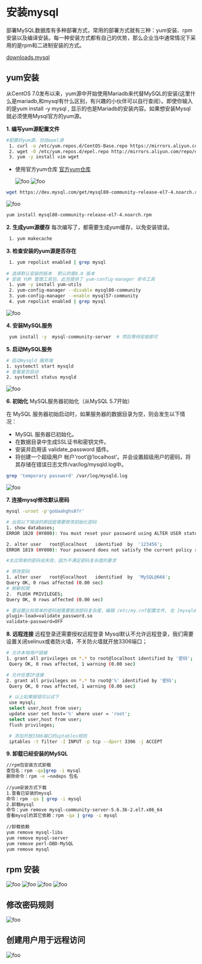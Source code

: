 # 安装mysql

部署MySQL数据库有多种部署方式，常用的部署方式就有三种：yum安装、rpm安装以及编译安装。每一种安装方式都有自己的优势，那么企业当中通常情况下采用的是rpm和二进制安装的方式。

[downloads.mysql](https://downloads.mysql.com/archives/community/)

## yum安装

从CentOS 7.0发布以来，yum源中开始使用Mariadb来代替MySQL的安装(这里什么是mariadb,和mysql有什么区别，有兴趣的小伙伴可以自行查阅）。即使你输入的是yum install -y mysql , 显示的也是Mariadb的安装内容。如果想安装Mysql就必须使用Mysql官方的yum源。

**1. 编写yum源配置文件**

```bash
#配置好yum源，包括epel源
 1. curl -o /etc/yum.repos.d/CentOS-Base.repo https://mirrors.aliyun.com/repo/Centos-7.repo
 2. wget -O /etc/yum.repos.d/epel.repo http://mirrors.aliyun.com/repo/epel-7.repo
 3. yum -y install vim wget
```

- 使用官方yum仓库
[官方yum仓库](https://dev.mysql.com/downloads/repo/yum/)

  <img :src="$withBase('/mysql/01.png')" alt="foo">
  <img :src="$withBase('/mysql/02.png')" alt="foo">

```bash
wget https://dev.mysql.com/get/mysql80-community-release-el7-4.noarch.rpm ## 复制下来的链接
```

  <img :src="$withBase('/mysql/03.png')" alt="foo">

```bash
yum install mysql80-community-release-el7-4.noarch.rpm
```

**2. 生成yum源缓存**
每次编写了，都需要生成yum缓存，以免安装错误。

```Bash
 1. yum makecache
```

**3. 检查安装的yum源是否存在**

```bash
 1. yum repolist enabled | grep mysql
 
# 选择默认安装的版本  默认的是8.0 版本
# 安装 YUM 管理工具包，此包提供了 yum-config-manager 命令工具
 1. yum -y install yum-utils
 2. yum-config-manager --disable mysql80-community 
 3. yum-config-manager --enable mysql57-community
 4. yum repolist enabled | grep mysql
```

  <img :src="$withBase('/mysql/04.png')" alt="foo">

**4. 安装MySQL服务**

```bash
 yum install -y  mysql-community-server  # 然后等待安装即可
```

**5. 启动MySQL服务**

```bash
# 启动mysqld 服务端
1. systemctl start mysqld
# 查看是否启动
2. systemctl status mysqld
```

  <img :src="$withBase('/mysql/05.png')" alt="foo">

**6. 初始化**
MySQL服务器初始化（从MySQL 5.7开始）

在 MySQL 服务器初始启动时，如果服务器的数据目录为空，则会发生以下情况：

- MySQL 服务器已初始化。
- 在数据目录中生成SSL证书和密钥文件。
- 安装并启用该 validate_password 插件。
- 将创建一个超级用户 帐户’root’@‘localhost’。并会设置超级用户的密码，将其存储在错误日志文件/var/log/mysqld.log中。

```bash
grep 'temporary password' /var/log/mysqld.log
```

  <img :src="$withBase('/mysql/06.png')" alt="foo">

**7. 连接mysql修改默认密码**

```bash
mysql -uroot -p'goUaahghs8?r'
```

```bash
# 出现以下错误的原因是需要修改初始化密码
1. show databases;
ERROR 1820 (HY000): You must reset your password using ALTER USER statement before executing this statement.

2. alter user   root@localhost   identified  by  '123456';
ERROR 1819 (HY000): Your password does not satisfy the current policy requirements

#太过简单的密码会失败，因为不满足密码复杂度的要求

# 修改密码
1. alter user   root@localhost   identified  by  'MySQL@666';
Query OK, 0 rows affected (0.00 sec)
# 刷新权限
2.  FLUSH PRIVILEGES;
Query OK, 0 rows affected (0.00 sec)

# 要设置比较简单的密码就需要取消密码复杂度，编辑 /etc/my.cnf配置文件, 在 [mysqld]配置块儿中添加如下内容(企业生成环境不建议使用这种配置)
plugin-load=validate_password.so 
validate-password=OFF

```

**8. 远程连接**
远程登录还需要授权远程登录
Mysql默认不允许远程登录，我们需要设置关闭selinux或者防火墙，不关防火墙就开放3306端口；

```bash
# 允许本地用户链接
1. grant all privileges on *.* to root@localhost identified by '密码';
 Query OK, 0 rows affected, 1 warning (0.00 sec)

# 允许任意IP连接
2. grant all privileges on *.* to root@'%' identified by '密码';
 Query OK, 0 rows affected, 1 warning (0.00 sec)

 # 以上如果报错可以试下
 use mysql;
 select user,host from user;
 update user set host='%' where user = 'root';
 select user,host from user;
 flush privileges;

 # 添加开放3306端口的iptables规则
 iptables -t filter -I INPUT -p tcp --dport 3306 -j ACCEPT
```

**9. 卸载已经安装的MySQL**

```bash
//rpm包安装方式卸载
查包名：rpm -qa|grep -i mysql
删除命令：rpm -e –nodeps 包名
 
//yum安装方式下载
1.查看已安装的mysql
命令：rpm -qa | grep -i mysql
2.卸载mysql
命令：yum remove mysql-community-server-5.6.36-2.el7.x86_64
查看mysql的其它依赖：rpm -qa | grep -i mysql
 
//卸载依赖
yum remove mysql-libs
yum remove mysql-server
yum remove perl-DBD-MySQL
yum remove mysql

```

## rpm 安装

  <img :src="$withBase('/mysql/mysqlAz01.png')" alt="foo">
  <img :src="$withBase('/mysql/mysqlAz02.png')" alt="foo">
  <img :src="$withBase('/mysql/mysqlAz03.png')" alt="foo">
  <img :src="$withBase('/mysql/mysqlAz04.png')" alt="foo">
  
## 修改密码规则

  <img :src="$withBase('/mysql/mysqlAz05.png')" alt="foo">

## 创建用户用于远程访问

  <img :src="$withBase('/mysql/mysqlAz06.png')" alt="foo">
